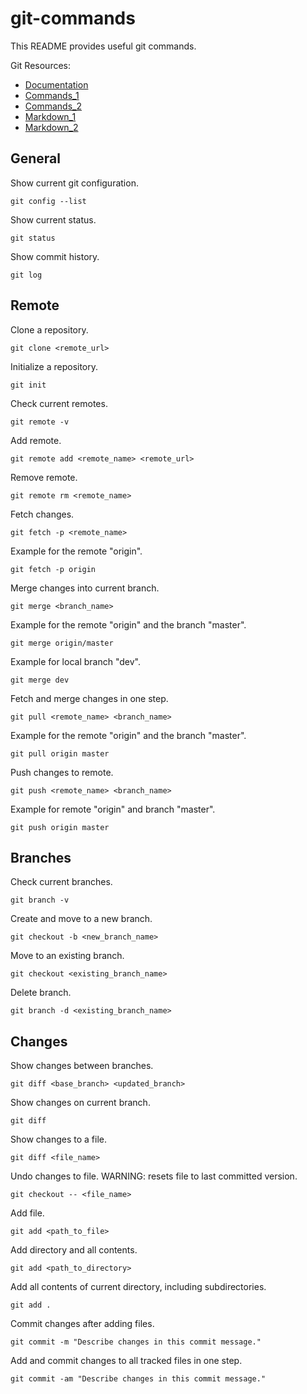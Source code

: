# git-commands

This README provides useful git commands.

Git Resources:
* [Documentation](https://git-scm.com/docs)
* [Commands_1](https://training.github.com/downloads/github-git-cheat-sheet/)
* [Commands_2](https://confluence.atlassian.com/bitbucketserver/basic-git-commands-776639767.html)
* [Markdown_1](https://www.markdownguide.org/cheat-sheet/)
* [Markdown_2](https://guides.github.com/features/mastering-markdown/)

## General

Show current git configuration.
```
git config --list
```

Show current status.
```
git status
```

Show commit history.
```
git log
```

## Remote

Clone a repository.
```
git clone <remote_url>
```

Initialize a repository.
```
git init
```

Check current remotes.
```
git remote -v
```

Add remote.
```
git remote add <remote_name> <remote_url>
```

Remove remote.
```
git remote rm <remote_name>
```

Fetch changes.
```
git fetch -p <remote_name>
```
Example for the remote "origin".
```
git fetch -p origin
```

Merge changes into current branch.
```
git merge <branch_name>
```
Example for the remote "origin" and the branch "master". 
```
git merge origin/master
```
Example for local branch "dev".
```
git merge dev
```

Fetch and merge changes in one step.
```
git pull <remote_name> <branch_name>
```
Example for the remote "origin" and the branch "master". 
```
git pull origin master
```

Push changes to remote.
```
git push <remote_name> <branch_name>
```
Example for remote "origin" and branch "master".
```
git push origin master
```

## Branches

Check current branches.
```
git branch -v
```

Create and move to a new branch.
```
git checkout -b <new_branch_name>
```

Move to an existing branch.
```
git checkout <existing_branch_name>
```

Delete branch.
```
git branch -d <existing_branch_name>
```

## Changes

Show changes between branches.
```
git diff <base_branch> <updated_branch>
```

Show changes on current branch.
```
git diff
```

Show changes to a file.
```
git diff <file_name>
```

Undo changes to file. WARNING: resets file to last committed version.
```
git checkout -- <file_name>
```

Add file.
```
git add <path_to_file>
```

Add directory and all contents.
```
git add <path_to_directory>
```

Add all contents of current directory, including subdirectories.
```
git add .
```

Commit changes after adding files.
```
git commit -m "Describe changes in this commit message."
```

Add and commit changes to all tracked files in one step.
```
git commit -am "Describe changes in this commit message."
```


